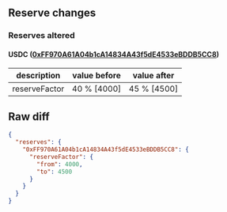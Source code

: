 ## Reserve changes

### Reserves altered

#### USDC ([0xFF970A61A04b1cA14834A43f5dE4533eBDDB5CC8](https://arbiscan.io/address/0xFF970A61A04b1cA14834A43f5dE4533eBDDB5CC8))

| description | value before | value after |
| --- | --- | --- |
| reserveFactor | 40 % [4000] | 45 % [4500] |


## Raw diff

```json
{
  "reserves": {
    "0xFF970A61A04b1cA14834A43f5dE4533eBDDB5CC8": {
      "reserveFactor": {
        "from": 4000,
        "to": 4500
      }
    }
  }
}
```